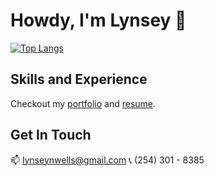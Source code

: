 # Howdy, I'm Lynsey :wave:
[![Top Langs](https://github-readme-stats.vercel.app/api/top-langs/?username=lynseywells)](https://github.com/anuraghazra/github-readme-stats)

## Skills and Experience
Checkout my [portfolio](https://lynseywells.github.io/) and [resume](https://profile.indeed.com/p/lynseyw-z8brgt6).

## Get In Touch
📫 lynseynwells@gmail.com
📞 (254) 301 - 8385

